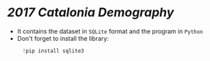 # *2017 Catalonia Demography*
- It contains the dataset in `SQLite`  format and the program in `Python`
- Don't forget to install the library:
```Python
     !pip install sqlite3
   ```  

